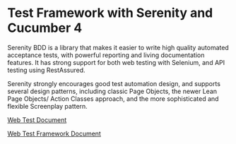 # Test Framework with Serenity and Cucumber 4

Serenity BDD is a library that makes it easier to write high quality automated acceptance tests, with powerful reporting and living documentation features. It has strong support for both web testing with Selenium, and API testing using RestAssured. 

Serenity strongly encourages good test automation design, and supports several design patterns, including classic Page Objects, the newer Lean Page Objects/ Action Classes approach, and the more sophisticated and flexible Screenplay pattern.

[Web Test Document](hymnai-web-test/README.md)

[Web Test Framework Document](hymnai-web/README.md)
